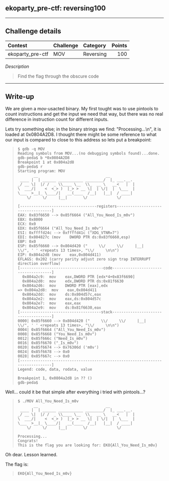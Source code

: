 ## ekoparty_pre-ctf: reversing100

----------
## Challenge details
| Contest        | Challenge     | Category  | Points |
|:---------------|:--------------|:----------|-------:|
| ekoparty_pre-ctf | MOV | Reversing | 100  |


*Description*
> Find the flag through the obscure code 

----------
## Write-up

We are given a mov-usacted binary. My first tought was to use pintools to count instructions and get the input we need that way, but there was no real difference in instruction count for different inputs.

Lets try something else; in the binary strings we find: "Processing...\n", it is loaded at 0x0804A2D8. I thought there might be some reference to what our input is compared to close to this address so lets put a breakpoint:

>```
>$ gdb -q MOV
>Reading symbols from MOV...(no debugging symbols found)...done.
>gdb-peda$ b *0x0804A2D8
>Breakpoint 1 at 0x804a2d8
>gdb-peda$ r
>Starting program: MOV 
>        __                              __          
>  ____ |  | ______ ___________ ________/  |_ ___.__.
>_/ __ \|  |/ /  _ \\____ \__  \\_  __ \   __<   |  |
>\  ___/|    <  <_> )  |_> > __ \|  | \/|  |  \___  |
> \___  >__|_ \____/|   __(____  /__|   |__|  / ____|
>     \/     \/     |__|       \/             \/     
>
>[----------------------------------registers-----------------------------------]
>EAX: 0x83f6650 --> 0x85f6664 ("All_You_Need_Is_m0v")
>EBX: 0x8000 
>ECX: 0x0 
>EDX: 0x85f6664 ("All_You_Need_Is_m0v")
>ESI: 0xffffd24c --> 0xffffd41c ("XDG_VTNR=7")
>EDI: 0x804827c (mov    DWORD PTR ds:0x83f6660,esp)
>EBP: 0x0 
>ESP: 0x85f6660 --> 0x804d420 ("     \\/     \\/     |__|       \\/", ' ' <repeats 13 times>, "\\/     \n\n")
>EIP: 0x804a2d8 (mov    eax,0x804d411)
>EFLAGS: 0x202 (carry parity adjust zero sign trap INTERRUPT direction overflow)
>[-------------------------------------code-------------------------------------]
>   0x804a2c9:	mov    eax,DWORD PTR [edx*4+0x83f6690]
>   0x804a2d0:	mov    edx,DWORD PTR ds:0x81f6630
>   0x804a2d6:	mov    DWORD PTR [eax],edx
>=> 0x804a2d8:	mov    eax,0x804d411
>   0x804a2dd:	mov    ds:0x804d57c,eax
>   0x804a2e2:	mov    eax,ds:0x804d57c
>   0x804a2e7:	mov    eax,eax
>   0x804a2e9:	mov    ds:0x81f6630,eax
>[------------------------------------stack-------------------------------------]
>0000| 0x85f6660 --> 0x804d420 ("     \\/     \\/     |__|       \\/", ' ' <repeats 13 times>, "\\/     \n\n")
>0004| 0x85f6664 ("All_You_Need_Is_m0v")
>0008| 0x85f6668 ("You_Need_Is_m0v")
>0012| 0x85f666c ("Need_Is_m0v")
>0016| 0x85f6670 ("_Is_m0v")
>0020| 0x85f6674 --> 0x76306d ('m0v')
>0024| 0x85f6678 --> 0x0 
>0028| 0x85f667c --> 0x0 
>[------------------------------------------------------------------------------]
>Legend: code, data, rodata, value
>
>Breakpoint 1, 0x0804a2d8 in ?? ()
>gdb-peda$ 
>```

Well... could it be that simple after everything i tried with pintools...?

>```
>$ ./MOV All_You_Need_Is_m0v
>        __                              __          
>  ____ |  | ______ ___________ ________/  |_ ___.__.
>_/ __ \|  |/ /  _ \\____ \__  \\_  __ \   __<   |  |
>\  ___/|    <  <_> )  |_> > __ \|  | \/|  |  \___  |
> \___  >__|_ \____/|   __(____  /__|   |__|  / ____|
>     \/     \/     |__|       \/             \/     
>
>Processing...
>Congrats!
>This is the flag you are looking for: EKO{All_You_Need_Is_m0v}
>```

Oh dear. Lesson learned.

The flag is:

>```
>EKO{All_You_Need_Is_m0v}
>```
